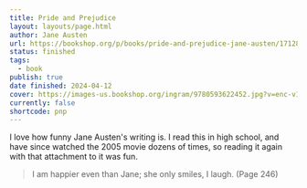 ```yaml
---
title: Pride and Prejudice
layout: layouts/page.html
author: Jane Austen
url: https://bookshop.org/p/books/pride-and-prejudice-jane-austen/17128393?ean=9780593622452&next=t
status: finished
tags:
  - book
publish: true
date finished: 2024-04-12
cover: https://images-us.bookshop.org/ingram/9780593622452.jpg?v=enc-v1
currently: false
shortcode: pnp
---
```

I love how funny Jane Austen's writing is. I read this in high school, and have since watched the 2005 movie dozens of times, so reading it again with that attachment to it was fun.

> I am happier even than Jane; she only smiles, I laugh. (Page 246)